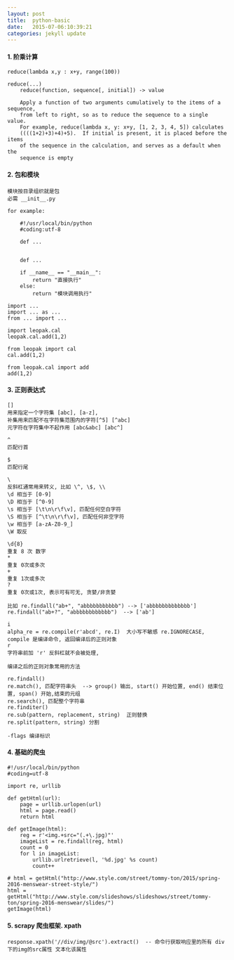 ```yaml
---
layout: post
title:  python-basic
date:   2015-07-06:10:39:21
categories: jekyll update
---
```


#### 1. 阶乘计算
	reduce(lambda x,y : x+y, range(100))

	reduce(...)
    	reduce(function, sequence[, initial]) -> value
    
	    Apply a function of two arguments cumulatively to the items of a sequence,
	    from left to right, so as to reduce the sequence to a single value.
	    For example, reduce(lambda x, y: x+y, [1, 2, 3, 4, 5]) calculates
	    ((((1+2)+3)+4)+5).  If initial is present, it is placed before the items
	    of the sequence in the calculation, and serves as a default when the
	    sequence is empty


#### 2. 包和模块
	
	模块按目录组织就是包
	必需 __init__.py

	for example:

		#!/usr/local/bin/python
		#coding:utf-8

		def ...


		def ...

		if __name__ == "__main__":
			return "直接执行"
		else:
			return "模块调用执行"

	import ...
	import ... as ...
	from ... import ...

	import leopak.cal
	leopak.cal.add(1,2)

	from leopak import cal
	cal.add(1,2)

	from leopak.cal import add
	add(1,2)

#### 3. 正则表达式
	
	[]
	用来指定一个字符集 [abc], [a-z], 
	补集用来匹配不在字符集范围内的字符[^5] [^abc]
	元字符在字符集中不起作用 [abc&abc] [abc^]

	^
	匹配行首

	$
	匹配行尾

	\
	反斜杠通常用来转义, 比如 \^, \$, \\
	\d 相当于 [0-9]
	\D 相当于 [^0-9]
	\s 相当于 [\t\n\r\f\v], 匹配任何空白字符
	\S 相当于 [^\t\n\r\f\v], 匹配任何非空字符
	\w 相当于 [a-zA-Z0-9_]
	\W 取反

	\d{8}
	重复 8 次 数字
	*
	重复 0次或多次
	+
	重复 1次或多次
	?
	重复 0次或1次, 表示可有可无, 贪婪/非贪婪

	比如 re.findall("ab+", "abbbbbbbbbbb") --> ['abbbbbbbbbbbbb']
	re.findall("ab+?", "abbbbbbbbbbbb")  --> ['ab']

	i
	alpha_re = re.compile(r'abcd', re.I)  大小写不敏感 re.IGNORECASE,  compile 是编译命令, 返回编译后的正则对象
	r
	字符串前加 'r' 反斜杠就不会被处理,

	编译之后的正则对象常用的方法

	re.findall()
	re.match(), 匹配字符串头  --> group() 输出, start() 开始位置, end() 结束位置, span() 开始,结束的元组
	re.search(), 匹配整个字符串
	re.finditer()
	re.sub(pattern, replacement, string)  正则替换
	re.split(pattern, string) 分割

	-flags 编译标识


#### 4. 基础的爬虫
	#!/usr/local/bin/python
	#coding=utf-8

	import re, urllib

	def getHtml(url):
		page = urllib.urlopen(url)
	 	html = page.read()
	 	return html

	def getImage(html):
	 	reg = r'<img.+src="(.+\.jpg)"'
	 	imageList = re.findall(reg, html)
	 	count = 0
	 	for l in imageList:
	 		urllib.urlretrieve(l, '%d.jpg' %s count)
	 		count++

	# html = getHtml("http://www.style.com/street/tommy-ton/2015/spring-2016-menswear-street-style/")
	html = getHtml("http://www.style.com/slideshows/slideshows/street/tommy-ton/spring-2016-menswear/slides/")
	getImage(html)


#### 5. scrapy 爬虫框架. xpath

	response.xpath('//div/img/@src').extract()  -- 命令行获取响应里的所有 div下的img的src属性 文本化该属性
		










































